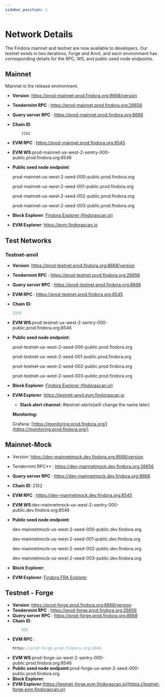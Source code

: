 ```yaml
---
sidebar_position: 1
---
```


# Network Details

The Findora mainnet and testnet are now available to developers. Our testnet exists in two iterations, Forge and Anvil, and each environment has corresponding details for the RPC, WS, and public seed node endpoints. 

## Mainnet
Mainnet is the release environment. 
- **Version**: https://prod-mainnet.prod.findora.org:8668/version
- **Tendermint RPC** : https://prod-mainnet.prod.findora.org:26656
- **Query server RPC** : https://prod-mainnet.prod.findora.org:8668
- **Chain ID**: 
  ```
      2152
  ```
- **EVM RPC** : https://prod-mainnet.prod.findora.org:8545
- **EVM WS**:prod-mainnet-us-west-2-sentry-000-public.prod.findora.org:8546
- **Public seed node endpoint**:
  
  prod-mainnet-us-west-2-seed-000-public.prod.findora.org
    
  prod-mainnet-us-west-2-seed-001-public.prod.findora.org
    
  prod-mainnet-us-west-2-seed-002-public.prod.findora.org
    
  prod-mainnet-us-west-2-seed-003-public.prod.findora.org
    
- **Block Explorer**: [Findora Explorer (findorascan.io)](https://findorascan.io/)
    
- **EVM Explorer**: https://evm.findorascan.io


## Test Networks
### Testnet-anvil

- **Version**: https://prod-testnet.prod.findora.org:8668/version

- **Tendermint RPC** : https://prod-testnet.prod.findora.org:26656
    
- **Query server RPC** : https://prod-testnet.prod.findora.org:8668

- **EVM RPC** : https://prod-testnet.prod.findora.org:8545

- **Chain ID**: 
  ```js
  2153
  ```

- **EVM WS**:prod-testnet-us-west-2-sentry-000-public.prod.findora.org:8546
- **Public seed node endpoint**:

  prod-testnet-us-west-2-seed-000-public.prod.findora.org

  prod-testnet-us-west-2-seed-001-public.prod.findora.org

  prod-testnet-us-west-2-seed-002-public.prod.findora.org

  prod-testnet-us-west-2-seed-003-public.prod.findora.org

- **Block Explorer**: [Findora Explorer (findorascan.io)](https://prod-testnet.findorascan.io/)

- **EVM Explorer**: https://testnet-anvil.evm.findorascan.io

  - **Slack alert channel**: #testnet-alerts(will change the name later)

  **Monitoring:**

  Grafana: [https://monitoring.prod.findora.org/](https://monitoring.prod.findora.org/)

## Mainnet-Mock

- Version: https://dev-mainnetmock.dev.findora.org:8668/version
- Tendermint RPC** : https://dev-mainnetmock.dev.findora.org:26656
- **Query server RPC** : https://dev-mainnetmock.dev.findora.org:8668
- **Chain ID**:  2152
- **EVM RPC** : https://dev-mainnetmock.dev.findora.org:8545
- **EVM WS**:dev-mainnetmock-us-west-2-sentry-000-public.dev.findora.org:8546
- **Public seed node endpoint**:

  dev-mainnetmock-us-west-2-seed-000-public.dev.findora.org

  dev-mainnetmock-us-west-2-seed-001-public.dev.findora.org

  dev-mainnetmock-us-west-2-seed-002-public.dev.findora.org

  dev-mainnetmock-us-west-2-seed-003-public.dev.findora.org

- **Block Explorer**:

- **EVM Explorer**: [Findora FRA Explorer](https://dev-mainnetmock-blockscout.dev.findora.org/)


## Testnet - Forge
- **Version**: https://prod-forge.prod.findora.org:8668/version
- **Tendermint RPC** : https://prod-forge.prod.findora.org:26656
- **Query server RPC** : https://prod-forge.prod.findora.org:8668
- **Chain ID**: 
  ```js
      525
  ```
- **EVM RPC** : 
  ```js
  https://prod-forge.prod.findora.org:8545
  ```
- **EVM WS**:prod-forge-us-west-2-sentry-000-public.prod.findora.org:8546
- **Public seed node endpoint**:prod-forge-us-west-2-seed-000-public.prod.findora.org
- **Block Explorer**: 
- **EVM Explorer**:[https://testnet-forge.evm.findorascan.io](https://testnet-forge.evm.findorascan.io)
